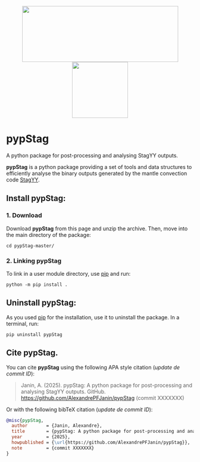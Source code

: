 <p align="center">
    <img src="./icons/pypStag-logo_light-BG#gh-light-mode-only" height="150" width="419"/>
    <img src="./icons/pypStag-logo_dark-BG#gh-dark-mode-only" height="150" width="150"/>
</p>

# pypStag
A python package for post-processing and analysing StagYY outputs.

**pypStag** is a python package providing a set of tools and data structures to efficiently analyse the binary outputs generated by the mantle convection code [StagYY](https://doi.org/10.1016/j.pepi.2008.08.005).


## Install pypStag:

### 1. Download

Download **pypStag** from this page and unzip the archive. Then, move into the main directory of the package:
```
cd pypStag-master/
```

### 2. Linking pypStag

To link in a user module directory, use [pip](https://pip.pypa.io/en/stable/) and run:

```
python -m pip install .
```

## Uninstall pypStag:

As you used [pip](https://pip.pypa.io/en/stable/) for the installation, use it to uninstall the package. In a terminal, run:

```
pip uninstall pypStag
```

## Cite pypStag.

You can cite **pypStag** using the following APA style citation (*update de commit ID*):

> Janin, A. (2025). pypStag: A python package for post-processing and analysing StagYY outputs. GitHub. https://github.com/AlexandrePFJanin/pypStag (commit XXXXXXX)

Or with the following bibTeX citation (*update de commit ID*):

```bibtex
@misc{pypStag,
  author       = {Janin, Alexandre},
  title        = {pypStag: A python package for post-processing and analysing StagYY outputs.},
  year         = {2025},
  howpublished = {\url{https://github.com/AlexandrePFJanin/pypStag}},
  note         = {commit XXXXXXX}
}
```


